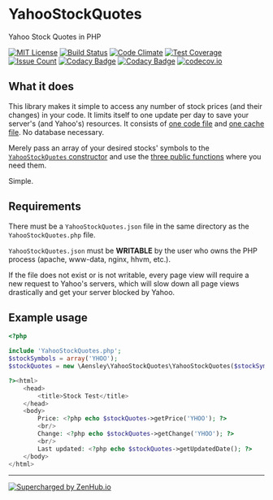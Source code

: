 # YahooStockQuotes
Yahoo Stock Quotes in PHP

[![MIT License](https://img.shields.io/badge/license-MIT-blue.svg)](https://github.com/aensley/YahooStockQuotes/blob/master/LICENSE) [![Build Status](https://travis-ci.org/aensley/YahooStockQuotes.svg)](https://travis-ci.org/aensley/YahooStockQuotes) [![Code Climate](https://codeclimate.com/github/aensley/YahooStockQuotes/badges/gpa.svg)](https://codeclimate.com/github/aensley/YahooStockQuotes) [![Test Coverage](https://codeclimate.com/github/aensley/YahooStockQuotes/badges/coverage.svg)](https://codeclimate.com/github/aensley/YahooStockQuotes/coverage) [![Issue Count](https://codeclimate.com/github/aensley/YahooStockQuotes/badges/issue_count.svg)](https://codeclimate.com/github/aensley/YahooStockQuotes) [![Codacy Badge](https://api.codacy.com/project/badge/grade/753efb995ff64b9087cf2e4952e91038)](https://www.codacy.com/app/awensley/YahooStockQuotes) [![Codacy Badge](https://api.codacy.com/project/badge/coverage/753efb995ff64b9087cf2e4952e91038)](https://www.codacy.com/app/awensley/YahooStockQuotes) [![codecov.io](https://codecov.io/github/aensley/YahooStockQuotes/coverage.svg?branch=master)](https://codecov.io/github/aensley/YahooStockQuotes?branch=master)



## What it does

This library makes it simple to access any number of stock prices (and their changes) in your code. It limits itself to one update per day to save your server's (and Yahoo's) resources. It consists of [one code file](https://github.com/aensley/YahooStockQuotes/blob/master/Aensley/YahooStockQuotes/YahooStockQuotes.php) and [one cache file](https://github.com/aensley/YahooStockQuotes/blob/master/Aensley/YahooStockQuotes/YahooStockQuotes.json). No database necessary.

Merely pass an array of your desired stocks' symbols to the [`YahooStockQuotes` constructor](https://github.com/aensley/YahooStockQuotes/blob/master/Aensley/YahooStockQuotes/YahooStockQuotes.php#L17) and use the [three public functions](#example-usage) where you need them.

Simple.


## Requirements

There must be a `YahooStockQuotes.json` file in the same directory as the `YahooStockQuotes.php` file. 

`YahooStockQuotes.json` must be **WRITABLE** by the user who owns the PHP process (apache, www-data, nginx, hhvm, etc.).

If the file does not exist or is not writable, every page view will require a new request to Yahoo's servers, which will slow down all page views drastically and get your server blocked by Yahoo.


## Example usage

```php
<?php

include 'YahooStockQuotes.php';
$stockSymbols = array('YHOO');
$stockQuotes = new \Aensley\YahooStockQuotes\YahooStockQuotes($stockSymbols);

?><html>
	<head>
		<title>Stock Test</title>
	</head>
	<body>
		Price: <?php echo $stockQuotes->getPrice('YHOO'); ?>
		<br/>
		Change: <?php echo $stockQuotes->getChange('YHOO'); ?>
		<br/>
		Last updated: <?php echo $stockQuotes->getUpdatedDate(); ?>
	</body>
</html>
```

----

[![Supercharged by ZenHub.io](https://raw.githubusercontent.com/ZenHubIO/support/master/zenhub-badge.png)](https://zenhub.io)
